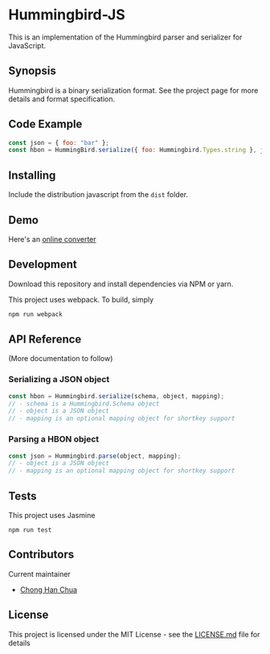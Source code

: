 # Hummingbird-JS

This is an implementation of the Hummingbird parser and serializer for JavaScript.

## Synopsis

Hummingbird is a binary serialization format. See the project page for more details
and format specification.

## Code Example

```javascript
const json = { foo: "bar" };
const hbon = HummingBird.serialize({ foo: Hummingbird.Types.string }, json);
```

## Installing

Include the distribution javascript from the `dist` folder.

## Demo

Here's an [online converter](https://echlo.github.io/hummingbird-js/)

## Development

Download this repository and install dependencies via NPM or yarn.

This project uses webpack. To build, simply
```bash
npm run webpack
```

## API Reference

(More documentation to follow)

### Serializing a JSON object
```javascript
const hbon = Hummingbird.serialize(schema, object, mapping);
// - schema is a Hummingbird.Schema object
// - object is a JSON object
// - mapping is an optional mapping object for shortkey support
```

### Parsing a HBON object
```javascript
const json = Hummingbird.parse(object, mapping);
// - object is a JSON object
// - mapping is an optional mapping object for shortkey support
```

## Tests

This project uses Jasmine

```
npm run test
```

## Contributors

Current maintainer
- [Chong Han Chua](https://github.com/johncch)

## License

This project is licensed under the MIT License - see the [LICENSE.md](LICENSE.md) file for details
